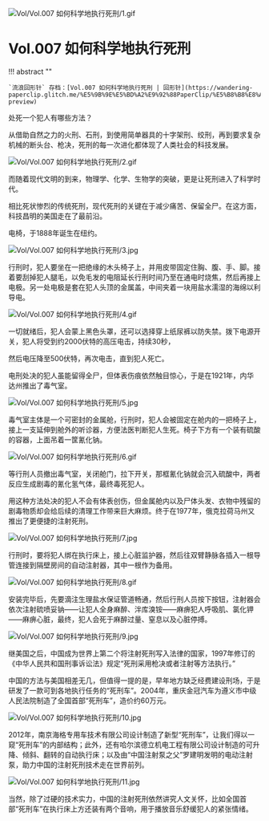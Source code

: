 
![Vol/Vol.007 如何科学地执行死刑/1.gif](https://cdn.jsdelivr.net/gh/just-prog/static/image/Vol/Vol.007%20如何科学地执行死刑/1.gif)

# Vol.007 如何科学地执行死刑

!!! abstract ""

	`流浪回形针` 存档：[Vol.007 如何科学地执行死刑 | 回形针](https://wandering-paperclip.glitch.me/%E5%9B%9E%E5%BD%A2%E9%92%88PaperClip/%E5%B8%B8%E8%A7%84Vol/Vol.007%20%E5%A6%82%E4%BD%95%E7%A7%91%E5%AD%A6%E5%9C%B0%E6%89%A7%E8%A1%8C%E6%AD%BB%E5%88%91%EF%BD%9C%E5%9B%9E%E5%BD%A2%E9%92%88.mp4?preview)

处死一个犯人有哪些方法？

从借助自然之力的火刑、石刑，到使用简单器具的十字架刑、绞刑，再到要求复杂机械的断头台、枪决，死刑的每一次进化都体现了人类社会的科技发展。

![Vol/Vol.007 如何科学地执行死刑/2.gif](https://cdn.jsdelivr.net/gh/just-prog/static/image/Vol/Vol.007%20如何科学地执行死刑/2.gif)

而随着现代文明的到来，物理学、化学、生物学的突破，更是让死刑进入了科学时代。

相比死状惨烈的传统死刑，现代死刑的关键在于减少痛苦、保留全尸。在这方面，科技昌明的美国走在了最前沿。

电椅，于1888年诞生在纽约。

![Vol/Vol.007 如何科学地执行死刑/3.jpg](https://cdn.jsdelivr.net/gh/just-prog/static/image/Vol/Vol.007%20如何科学地执行死刑/3.jpg)

行刑时，犯人要坐在一把绝缘的木头椅子上，并用皮带固定住胸、腹、手、脚。接着要刮掉犯人腿毛，以免毛发的电阻延长行刑时间乃至在通电时烧焦，然后再接上电极。另一处电极是套在犯人头顶的金属盖，中间夹着一块用盐水濡湿的海绵以利导电。

![Vol/Vol.007 如何科学地执行死刑/4.gif](https://cdn.jsdelivr.net/gh/just-prog/static/image/Vol/Vol.007%20如何科学地执行死刑/4.gif)

一切就绪后，犯人会蒙上黑色头罩，还可以选择穿上纸尿裤以防失禁。拨下电源开关，犯人将受到约2000伏特的高压电击，持续30秒，

然后电压降至500伏特，再次电击，直到犯人死亡。

电刑处决的犯人虽能留得全尸，但体表伤痕依然触目惊心，于是在1921年，内华达州推出了毒气室。

![Vol/Vol.007 如何科学地执行死刑/5.jpg](https://cdn.jsdelivr.net/gh/just-prog/static/image/Vol/Vol.007%20如何科学地执行死刑/5.jpg)

毒气室主体是一个可密封的金属舱，行刑时，犯人会被固定在舱内的一把椅子上，接上一支延伸到舱外的听诊器，方便法医判断犯人生死。椅子下方有一个装有硫酸的容器，上面吊着一筐氰化钠。

![Vol/Vol.007 如何科学地执行死刑/6.gif](https://cdn.jsdelivr.net/gh/just-prog/static/image/Vol/Vol.007%20如何科学地执行死刑/6.gif)

等行刑人员撤出毒气室，关闭舱门，拉下开关，那框氰化钠就会沉入硫酸中，两者反应生成剧毒的氰化氢气体，最终毒死犯人。

用这种方法处决的犯人不会有体表创伤，但金属舱内以及尸体头发、衣物中残留的剧毒物质却会给后续的清理工作带来巨大麻烦。终于在1977年，俄克拉荷马州又推出了更便捷的注射死刑。

![Vol/Vol.007 如何科学地执行死刑/7.jpg](https://cdn.jsdelivr.net/gh/just-prog/static/image/Vol/Vol.007%20如何科学地执行死刑/7.jpg)

行刑时，要将犯人绑在执行床上，接上心脏监护器，然后往双臂静脉各插入一根导管连接到隔壁房间的自动注射器，其中一根作为备用。

![Vol/Vol.007 如何科学地执行死刑/8.gif](https://cdn.jsdelivr.net/gh/just-prog/static/image/Vol/Vol.007%20如何科学地执行死刑/8.gif)

安装完毕后，先要滴注生理盐水保证管道畅通，然后行刑人员按下按钮，注射器会依次注射硫喷妥钠——让犯人全身麻醉、泮库溴铵——麻痹犯人呼吸肌、氯化钾——麻痹心脏，最终，犯人会死于麻醉过量、窒息以及心脏停搏。

![Vol/Vol.007 如何科学地执行死刑/9.jpg](https://cdn.jsdelivr.net/gh/just-prog/static/image/Vol/Vol.007%20如何科学地执行死刑/9.jpg)

继美国之后，中国成为世界上第二个将注射死刑写入法律的国家，1997年修订的《中华人民共和国刑事诉讼法》规定“死刑采用枪决或者注射等方法执行。”

中国的方法与美国相差无几，但值得一提的是，早年地方缺乏经费建设刑场，于是研发了一款可到各地执行任务的“死刑车”。2004年，重庆金冠汽车为遵义市中级人民法院制造了全国首部“死刑车”，造价约60万元。

![Vol/Vol.007 如何科学地执行死刑/10.jpg](https://cdn.jsdelivr.net/gh/just-prog/static/image/Vol/Vol.007%20如何科学地执行死刑/10.jpg)

2012年，南京海格专用车技术有限公司设计制造了新型“死刑车”，让我们得以一窥“死刑车”的内部结构；此外，还有哈尔滨德立机电工程有限公司设计制造的可升降、倾斜、翻转的自动执行床；以及由“中国注射泵之父”罗建明发明的电动注射泵，助力中国的注射死刑技术走在世界前列。

![Vol/Vol.007 如何科学地执行死刑/11.jpg](https://cdn.jsdelivr.net/gh/just-prog/static/image/Vol/Vol.007%20如何科学地执行死刑/11.jpg)

当然，除了过硬的技术实力，中国的注射死刑依然讲究人文关怀，比如全国首部“死刑车”在执行床上方还装有两个音响，用于播放音乐舒缓犯人的紧张情绪。
